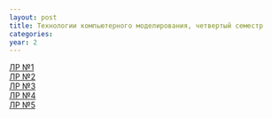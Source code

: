 ```yaml
---
layout: post
title: Технологии компьютерного моделирования, четвертый семестр
categories: 
year: 2
---
```


[ЛР №1](https://disk.yandex.ru/d/ipKt6Gt7uLtxLQ)\
[ЛР №2](https://disk.yandex.ru/d/9y6_Pw7Tpq7pKA)\
[ЛР №3](https://disk.yandex.ru/d/WHv4BQwwBmMMfQ)\
[ЛР №4](https://disk.yandex.ru/d/NzdJPuSbUNrvlA)\
[ЛР №5](https://disk.yandex.ru/d/AFoSMVWpuM7jEA)